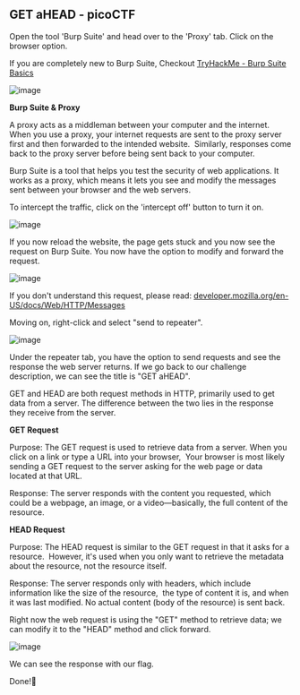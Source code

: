 ## GET aHEAD - picoCTF
Open the tool 'Burp Suite' and head over to the 'Proxy' tab. Click on the browser option.

If you are completely new to Burp Suite, Checkout [TryHackMe - Burp Suite Basics](https://tryhackme.com/r/room/burpsuitebasics)

![image](https://github.com/moromerx/CTF-Challenges/assets/162036545/ae10fb16-d322-483c-88aa-6613d2be5d14)

**Burp Suite & Proxy**

A proxy acts as a middleman between your computer and the internet. 
When you use a proxy, your internet requests are sent to the proxy server first and then forwarded to the intended website. 
Similarly, responses come back to the proxy server before being sent back to your computer.

Burp Suite is a tool that helps you test the security of web applications. 
It works as a proxy, which means it lets you see and modify the messages sent between your browser and the web servers.

To intercept the traffic, click on the 'intercept off' button to turn it on.

![image](https://github.com/moromerx/CTF-Challenges/assets/162036545/f95aef42-67ec-4171-a032-19c3e6bff7cd)

If you now reload the website, the page gets stuck and you now see the request on Burp Suite. You now have the option to modify and forward the request.

![image](https://github.com/moromerx/CTF-Challenges/assets/162036545/d087a8d7-2b70-4df0-9ad8-685185455ab1)

If you don't understand this request, please read: [developer.mozilla.org/en-US/docs/Web/HTTP/Messages](https://developer.mozilla.org/en-US/docs/Web/HTTP/Messages)

Moving on, right-click and select "send to repeater".

![image](https://github.com/moromerx/CTF-Challenges/assets/162036545/7d8d8225-f699-459d-a6a2-5cf725cbcef5)

Under the repeater tab, you have the option to send requests and see the response the web server returns.
If we go back to our challenge description, we can see the title is "GET aHEAD".

GET and HEAD are both request methods in HTTP, primarily used to get data from a server.
The difference between the two lies in the response they receive from the server.

**GET Request**

Purpose: The GET request is used to retrieve data from a server. When you click on a link or type a URL into your browser, 
Your browser is most likely sending a GET request to the server asking for the web page or data located at that URL.

Response: The server responds with the content you requested, which could be a webpage, an image, or a video—basically, the full content of the resource.

**HEAD Request**

Purpose: The HEAD request is similar to the GET request in that it asks for a resource. 
However, it's used when you only want to retrieve the metadata about the resource, not the resource itself.

Response: The server responds only with headers, which include information like the size of the resource, 
the type of content it is, and when it was last modified. No actual content (body of the resource) is sent back.

Right now the web request is using the "GET" method to retrieve data; we can modify it to the "HEAD" method and click forward.

![image](https://github.com/moromerx/CTF-Challenges/assets/162036545/97262338-11f8-4b9d-bbe7-1912a4ca09ad)

We can see the response with our flag.

Done!🎉
